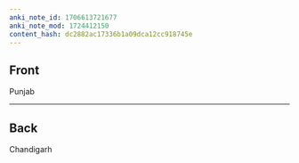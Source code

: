 ```yaml
---
anki_note_id: 1706613721677
anki_note_mod: 1724412150
content_hash: dc2882ac17336b1a09dca12cc918745e
---
```


## Front

Punjab

<hr/>

## Back

Chandigarh